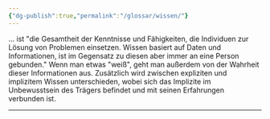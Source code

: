 ```yaml
---
{"dg-publish":true,"permalink":"/glossar/wissen/"}
---
```

 

... ist "die Gesamtheit der Kenntnisse und Fähigkeiten, die Individuen zur Lösung von Problemen einsetzen. Wissen basiert auf Daten und Informationen, ist im Gegensatz zu diesen aber immer an eine Person gebunden." Wenn man etwas "weiß", geht man außerdem von der Wahrheit dieser Informationen aus. Zusätzlich wird zwischen expliziten und implizitem Wissen unterschieden, wobei sich das Implizite im Unbewusstsein des Trägers befindet und mit seinen Erfahrungen verbunden ist.


---
[1]: https://www.wbi-wissensmanagement.com/was-ist-wissen/
[2]: https://de.wikipedia.org/wiki/Wissen